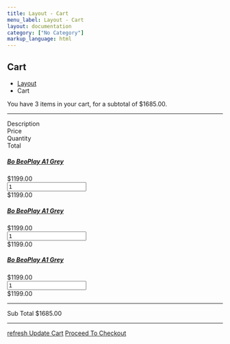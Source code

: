 ```yaml
---
title: Layout - Cart
menu_label: Layout - Cart
layout: documentation
category: ["No Category"]
markup_language: html
---
```


<!-- Masthead -->
<div class="section-block masthead bg-grey-ultralight">
  <div class="row align-items-center">
    <div class="col w-6/12">
      <h2>Cart</h2>
    </div>
    <div class="col w-6/12 right left-sm">
      <ul class="breadcrumb">
        <li>
          <a href="index.html">Layout</a>
        </li>
        <li> Cart </li>
      </ul>
    </div>
  </div>
</div>
<!-- Masthead End -->
<!-- Cart -->
<div class="section-block">
  <div class="row">
    <div class="col w-10/12 offset-1">
      <!-- Cart Message -->
      <div class="row">
        <div class="col w-full">
          <p class="lead">You have <span class="item-number weight-bold">3</span> items in your cart, for a subtotal of <span class="cart-subtotal weight-bold">$1685.00</span>.</p>
        </div>
        <div class="col w-full">
          <hr>
        </div>
      </div>
      <!-- Cart Message End -->
      <!-- Cart Overview -->
      <div class="row">
        <div class="col w-full">
          <div class="cart-overview">
            <div class="cart-header font-bold">
              <div class="w-3/12 w-sm-4/12"> Description </div>
              <div class="w-3/12 w-sm-4/12 hide-sm center"> Price </div>
              <div class="w-3/12 w-sm-4/12 center"> Quantity </div>
              <div class="w-3/12 w-sm-4/12 right"> Total </div>
            </div>
            <div class="cart-item">
              <div class="product-details w-3/12 w-sm-4/12 flex items-center">
                <a href="single-product-device.html" class="product-thumbnail mr-10 hide-sm">
                  <img src="images/shop/cart/cart-thumb-small.jpg" alt="">
                </a>
                <div>
                  <h5 class="product-title mb-0">
                    <a href="single-product-device.html">Bo BeoPlay A1 Grey</a>
                  </h5>
                </div>
              </div>
              <div class="product-price w-3/12 w-sm-4/12 hide-sm center">
                <span class="currency">$</span>1199.00 </div>
              <div class="product-quantity w-3/12 w-sm-4/12 center">
                <input type="number" step="1" min="1" name="quantity" value="1" title="Qty" class="form-element rounded size-sm mb-0 quantity" size="4" tabindex="2">
              </div>
              <div class="product-price product-total w-3/12 w-sm-4/12 right">
                <span class="currency">$</span>1199.00 </div>
            </div>
            <div class="cart-item">
              <div class="product-details w-3/12 w-sm-4/12 flex items-center">
                <a href="single-product-device.html" class="product-thumbnail mr-10 hide-sm">
                  <img src="images/shop/cart/cart-thumb-small.jpg" alt="">
                </a>
                <div>
                  <h5 class="product-title mb-0">
                    <a href="single-product-device.html">Bo BeoPlay A1 Grey</a>
                  </h5>
                </div>
              </div>
              <div class="product-price w-3/12 w-sm-4/12 hide-sm center">
                <span class="currency">$</span>1199.00 </div>
              <div class="product-quantity w-3/12 w-sm-4/12 center">
                <input type="number" step="1" min="1" name="quantity" value="1" title="Qty" class="form-element rounded size-sm mb-0 quantity" size="4" tabindex="2">
              </div>
              <div class="product-price product-total w-3/12 w-sm-4/12 right">
                <span class="currency">$</span>1199.00 </div>
            </div>
            <div class="cart-item">
              <div class="product-details w-3/12 w-sm-4/12 flex items-center">
                <a href="single-product-device.html" class="product-thumbnail mr-10 hide-sm">
                  <img src="images/shop/cart/cart-thumb-small.jpg" alt="">
                </a>
                <div>
                  <h5 class="product-title mb-0">
                    <a href="single-product-device.html">Bo BeoPlay A1 Grey</a>
                  </h5>
                </div>
              </div>
              <div class="product-price w-3/12 w-sm-4/12 hide-sm center">
                <span class="currency">$</span>1199.00 </div>
              <div class="product-quantity w-3/12 w-sm-4/12 center">
                <input type="number" step="1" min="1" name="quantity" value="1" title="Qty" class="form-element rounded size-sm mb-0 quantity" size="4" tabindex="2">
              </div>
              <div class="product-price product-total w-3/12 w-sm-4/12 right">
                <span class="currency">$</span>1199.00 </div>
            </div>
            <hr class="mb-10">
            <div class="cart-amount cart-sub-total flex items-center justify-between"> Sub Total <span class="amount"><span class="currency">$</span>1685.00</span>
            </div>
            <hr class="mt-10 mb-20">
            <div class="cart-actions flex items-center justify-between">
              <a href="cart.html" class="update-cart"><span class="icon-material mb-0">refresh</span> Update Cart</a>
              <a href="checkout.html" class="checkout button size-md m-0 rounded">Proceed To Checkout</a>
            </div>
          </div>
        </div>
      </div>
      <!-- Cart Overview End -->
    </div>
  </div>
</div>
<!-- Cart End -->
